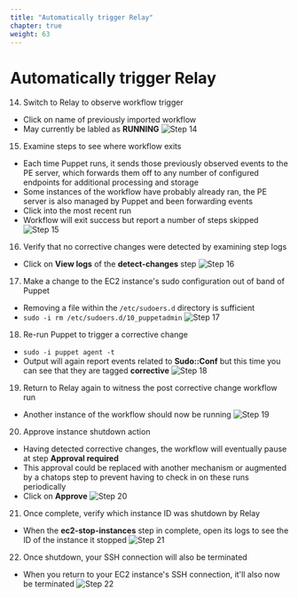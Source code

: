 ```yaml
---
title: "Automatically trigger Relay" 
chapter: true
weight: 63
---
```


# Automatically trigger Relay

14. <a name="ex-step-14"></a>Switch to Relay to observe workflow trigger
  - Click on name of previously imported workflow
  - May currently be labled as **RUNNING**
![Step 14](/images/40_Exercise/14_relay_select_workflow.png)

15. <a name="ex-step-15"></a>Examine steps to see where workflow exits
  - Each time Puppet runs, it sends those previously observed events to the PE server, which forwards them off to any number of configured endpoints for additional processing and storage
  - Some instances of the workflow have probably already ran, the PE server is also managed by Puppet and been forwarding events
  - Click into the most recent run
  - Workflow will exit success but report a number of steps skipped
![Step 15](/images/40_Exercise/15_relay_no_changes_run.png)

16. <a name="ex-step-16"></a>Verify that no corrective changes were detected by examining step logs
  - Click on **View logs** of the **detect-changes** step
![Step 16](/images/40_Exercise/16_relay_no_changes_log.png)

17. <a name="ex-step-17"></a>Make a change to the EC2 instance's sudo configuration out of band of Puppet
  - Removing a file within the `/etc/sudoers.d` directory is sufficient
  - `sudo -i rm /etc/sudoers.d/10_puppetadmin`
![Step 17](/images/40_Exercise/17_rm_sudo_run_puppet.png)

18. <a name="ex-step-18"></a>Re-run Puppet to trigger a corrective change
  - `sudo -i puppet agent -t`
  - Output will again report events related to **Sudo::Conf** but this time you can see that they are tagged **corrective**
![Step 18](/images/40_Exercise/18_puppet_run_corrective.png)

19. <a name="ex-step-19"></a>Return to Relay again to witness the post corrective change workflow run
  - Another instance of the workflow should now be running
![Step 19](/images/40_Exercise/19_relay_changes_run.png)

20. <a name="ex-step-20"></a>Approve instance shutdown action
  - Having detected corrective changes, the workflow will eventually pause at step **Approval required**
  - This approval could be replaced with another mechanism or augmented by a chatops step to prevent having to check in on these runs periodically
  - Click on **Approve**
![Step 20](/images/40_Exercise/20_relay_approve_stop.png)

21. <a name="ex-step-21"></a>Once complete, verify which instance ID was shutdown by Relay
  - When the **ec2-stop-instances** step in complete, open its logs to see the ID of the instance it stopped
![Step 21](/images/40_Exercise/21_relay_stop_log.png)

22. <a name="ex-step-22"></a>Once shutdown, your SSH connection will also be terminated
  - When you return to your EC2 instance's SSH connection, it'll also now be terminated
![Step 22](/images/40_Exercise/22_puppet_cli_instances_stopped.png)